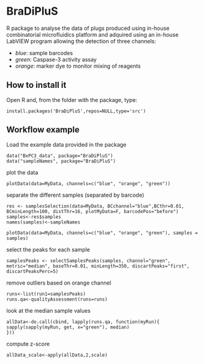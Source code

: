 BraDiPluS
=========
R package to analyse the data of plugs produced using in-house combinatorial microfluidics platform and adquired using an in-house LabVIEW program allowing the detection of three channels:
* _blue_: sample barcodes
* _green_: Caspase-3 activity assay
* _orange_: marker dye to monitor mixing of reagents 


## How to install it

Open R and, from the folder with the package, type:

```
install.packages('BraDiPluS',repos=NULL,type='src')
```

## Workflow example

Load the example data provided in the package

```
data("BxPC3_data", package="BraDiPluS")
data("sampleNames", package="BraDiPluS")
```

plot the data

```
plotData(data=MyData, channels=c("blue", "orange", "green"))
```

separate the different samples (separated by barcode) 

```
res <- samplesSelection(data=MyData, BCchannel="blue",BCthr=0.01, BCminLength=100, distThr=16, plotMyData=F, barcodePos="before")
samples<-res$samples
names(samples)<-sampleNames

plotData(data=MyData, channels=c("blue", "orange", "green"), samples = samples)
```

select the peaks for each sample
```
samplesPeaks <- selectSamplesPeaks(samples, channel="green", metric="median", baseThr=0.01, minLength=350, discartPeaks="first", discartPeaksPerc=5)
```

remove outliers based on orange channel
```
runs<-list(run1=samplesPeaks)
runs.qa<-qualityAssessment(runs=runs)
```

look at the median sample values
```
allData<-do.call(cbind, lapply(runs.qa, function(myRun){
sapply(sapply(myRun, get, x="green"), median)
}))
```

compute z-score
```
allData_scale<-apply(allData,2,scale)
```